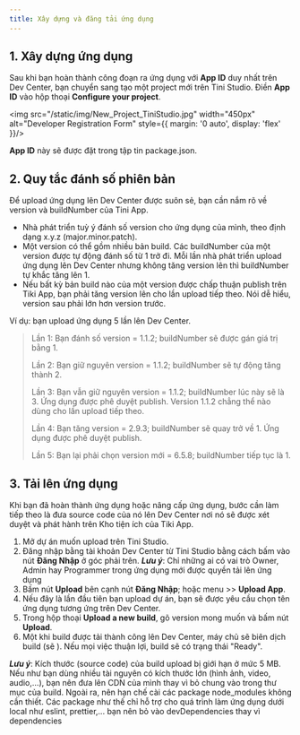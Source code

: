 ```yaml
---
title: Xây dựng và đăng tải ứng dụng
---
```


## 1. Xây dựng ứng dụng

Sau khi bạn hoàn thành công đoạn ra ứng dụng với **App ID** duy nhất trên Dev Center, bạn chuyển sang tạo một project mới trên Tini Studio. Điền **App ID** vào hộp thoại **Configure your project**.

<img src="/static/img/New_Project_TiniStudio.jpg" width="450px" alt="Developer Registration Form" style={{ margin: '0 auto', display: 'flex' }}/>

**App ID** này sẽ được đặt trong tập tin package.json.

## 2. Quy tắc đánh số phiên bản

Để upload ứng dụng lên Dev Center được suôn sẻ, bạn cần nắm rõ về version và buildNumber của Tini App.

- Nhà phát triển tuỳ ý đánh số version cho ứng dụng của mình, theo định dạng x.y.z (major.minor.patch).
- Một version có thể gồm nhiều bản build. Các buildNumber của một version được tự động đánh số từ 1 trở đi. Mỗi lần nhà phát triển upload ứng dụng lên Dev Center nhưng không tăng version lên thì buildNumber tự khắc tăng lên 1.
- Nếu bất kỳ bản build nào của một version được chấp thuận publish trên Tiki App, bạn phải tăng version lên cho lần upload tiếp theo. Nói dễ hiểu, version sau phải lớn hơn version trước.

Ví dụ: bạn upload ứng dụng 5 lần lên Dev Center.
> Lần 1: Bạn đánh số version = 1.1.2; buildNumber sẽ được gán giá trị bằng 1.
>  
> Lần 2: Bạn giữ nguyên version = 1.1.2; buildNumber sẽ tự động tăng thành 2.
> 
> Lần 3: Bạn vẫn giữ nguyên version = 1.1.2; buildNumber lúc này sẽ là 3. Ứng dụng được phê duyệt publish. Version 1.1.2 chẳng thể nào dùng cho lần upload tiếp theo.
> 
> Lần 4: Bạn tăng version = 2.9.3;  buildNumber sẽ quay trở về 1. Ứng dụng được phê duyệt publish.
> 
> Lần 5: Bạn lại phải chọn version mới = 6.5.8; buildNumber tiếp tục là 1.

## 3. Tải lên ứng dụng

Khi bạn đã hoàn thành ứng dụng hoặc nâng cấp ứng dụng, bước cần làm tiếp theo là đưa source code của nó lên Dev Center nơi nó sẽ được xét duyệt và phát hành trên Kho tiện ích của Tiki App.  

1. Mở dự án muốn upload trên Tini Studio.
2. Đăng nhập bằng tài khoản Dev Center từ Tini Studio bằng cách bấm vào nút **Đăng Nhập** ở góc phải trên.
   ***Lưu ý***: Chỉ những ai có vai trò Owner, Admin hay Programmer trong ứng dụng mới được quyền tải lên ứng dụng
3. Bấm nút **Upload** bên cạnh nút **Đăng Nhập**; hoặc menu >> **Upload App**.
4. Nếu đây là lần đầu tiên bạn upload dự án, bạn sẽ được yêu cầu chọn tên ứng dụng tương ứng trên Dev Center.
5. Trong hộp thoại **Upload a new build**, gõ version mong muốn và bấm nút **Upload**.
6. Một khi build được tải thành công lên Dev Center, máy chủ sẽ biên dịch build (sẽ ). Nếu mọi việc thuận lợi, build sẽ có trạng thái "Ready".

***Lưu ý***: Kích thước (source code) của build upload bị giới hạn ở mức 5 MB. Nếu như bạn dùng nhiều tài nguyên có kích thước lớn (hình ảnh, video, audio,...), bạn nên đưa lên CDN của mình thay vì bỏ chung vào trong thư mục của build. Ngoài ra, nên hạn chế cài các package node_modules không cần thiết. Các package như thế chỉ hỗ trợ cho quá trình làm ứng dụng dưới local như eslint, prettier,... bạn nên bỏ vào devDependencies thay vì dependencies

